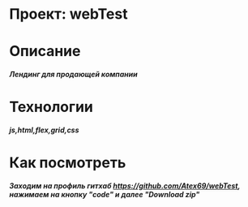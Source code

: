 # Проект: webTest
# Описание
##### Лендинг для продающей компании

# Технологии
##### js,html,flex,grid,css
# Как посмотреть
#####     Заходим на профиль гитхаб  https://github.com/Atex69/webTest, нажимаем на кнопку "code" и далее "Download zip"

